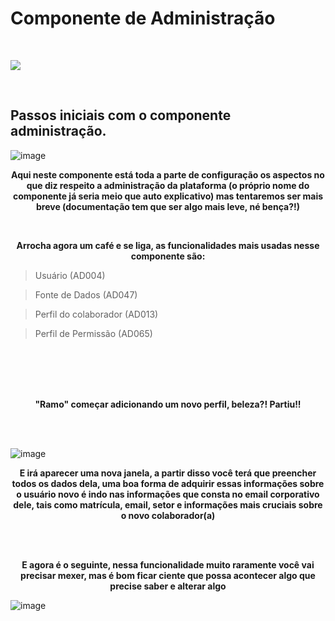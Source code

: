 # Componente de Administração
<br>


![](https://media4.giphy.com/media/bAplZhiLAsNnG/giphy.gif?cid=ecf05e471mo7aoa5jk1f7drua5po89ke3c99kr2ywk0bfc1p&rid=giphy.gif&ct=g)

<br>

## Passos iniciais com o componente administração.

![image](https://user-images.githubusercontent.com/95197081/173100235-dde53ef8-394e-4651-974c-703115a37fff.png) 

<p align = "center">
    <strong> Aqui neste componente está toda a parte de configuração os aspectos no que diz respeito a administração da plataforma (o próprio nome do componente já                  seria meio que auto explicativo) mas tentaremos ser mais breve (documentação tem que ser algo mais leve, né bença?!) </strong> 
</p>

<br>
<p align = "center">
    <strong> Arrocha agora um café e se liga, as funcionalidades mais usadas nesse componente são: </strong> 
</p>

> Usuário (AD004)

> Fonte de Dados (AD047)

> Perfil do colaborador (AD013)

> Perfil de Permissão (AD065)
<br>
<br>
<br>
<br>

<p align = "center">
    <strong> "Ramo" começar adicionando um novo perfil, beleza?! Partiu!! </strong> 
</p>

<br>
<br>

![image](https://user-images.githubusercontent.com/95197081/173576206-b71557ec-2407-4d77-8d05-0a3c9202eda8.png)


<p align = "center">
    <strong> E irá aparecer uma nova janela, a partir disso você terá que preencher todos os dados dela, uma boa forma de adquirir essas informações sobre o usuário novo é indo nas informações que consta no email corporativo dele, tais como matrícula, email, setor e informações mais cruciais sobre o novo colaborador(a) </strong> 
</p>

<br>
<br>

<p align = "center">
    <strong> E agora é o seguinte, nessa funcionalidade muito raramente você vai precisar mexer, mas é bom ficar ciente que possa acontecer algo que precise saber e                alterar algo </strong> 
</p>

![image](https://user-images.githubusercontent.com/95197081/173606169-68e63dc7-4d2e-497d-8856-da0cc7e2c458.png)



